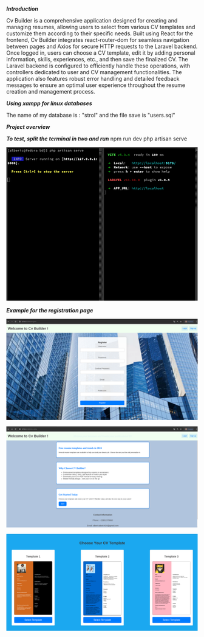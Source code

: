 ***Introduction***

Cv Builder is a comprehensive application designed for creating and managing resumes, allowing users to select from various CV templates and customize them according to their specific needs. Built using React for the frontend, Cv Builder integrates react-router-dom for seamless navigation between pages and Axios for secure HTTP requests to the Laravel backend. Once logged in, users can choose a CV template, edit it by adding personal information, skills, experiences, etc., and then save the finalized CV. The Laravel backend is configured to efficiently handle these operations, with controllers dedicated to user and CV management functionalities. The application also features robust error handling and detailed feedback messages to ensure an optimal user experience throughout the resume creation and management process.

***Using xampp for linux databases***

  The name of my database is : "strol" and the file save is "users.sql"

***Project overview***

***To test, split the terminal in two and run***
                                  npm run dev
                               php artisan serve

![Exemple d'image](assets/terminal.png)

***Example for the registration page***

![Exemple d'image](assets/f.png)

![Exemple d'image](assets/g.png)

![Exemple d'image](assets/i.png)
